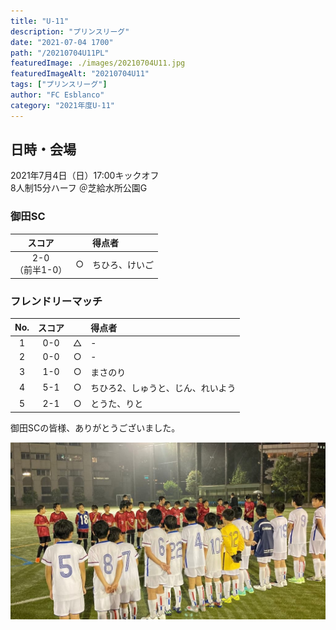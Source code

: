 ```yaml
---
title: "U-11"
description: "プリンスリーグ"
date: "2021-07-04 1700"
path: "/20210704U11PL"
featuredImage: ./images/20210704U11.jpg
featuredImageAlt: "20210704U11"
tags: ["プリンスリーグ"]
author: "FC Esblanco"
category: "2021年度U-11"
---
```


## 日時・会場

2021年7月4日（日）17:00キックオフ  
8人制15分ハーフ
＠芝給水所公園G

### 御田SC

| スコア |   | 得点者  |
|:------:|:-:|:--------|
| 2-0<br/>（前半1-0） | ○ |ちひろ、けいご|

<script src="https://adm.shinobi.jp/s/f9835040bccb6582c56df68b8f5ecca7"></script>

### フレンドリーマッチ

| No.| スコア |   | 得点者  |
|:--:|:------:|:-:|:--------|
| 1  | 0-0 | △ |-|
| 2  | 0-0 | ○ |-|
| 3  | 1-0 | ○ |まさのり|
| 4  | 5-1 | ○ |ちひろ2、しゅうと、じん、れいよう|
| 5  | 2-1 | ○ |とうた、りと|



御田SCの皆様、ありがとうございました。

![20210704U11](./images/20210704U11b.jpg "プリンスリーグ")
